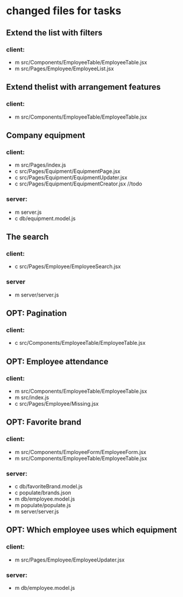 # changed files for tasks

## Extend the list with filters
  ### client:
  - m src/Components/EmployeeTable/EmployeeTable.jsx
  - m src/Pages/Employee/EmployeeList.jsx

## Extend thelist with arrangement features
  ### client:
  - m src/Components/EmployeeTable/EmployeeTable.jsx

## Company equipment
  ### client:
  - m src/Pages/index.js
  - c src/Pages/Equipment/EquipmentPage.jsx
  - c src/Pages/Equipment/EquipmentUpdater.jsx
  - c src/Pages/Equipment/EquipmentCreator.jsx //todo
  ### server:
  - m server.js
  - c db/equipment.model.js

## The search
  ### client:
  - c src/Pages/Employee/EmployeeSearch.jsx
  ### server
  - m server/server.js

## OPT: Pagination
  ### client:
  - c src/Components/EmployeeTable/EmployeeTable.jsx

## OPT: Employee attendance
  ### client:
  - m src/Components/EmployeeTable/EmployeeTable.jsx
  - m src/index.js
  - c src/Pages/Employee/Missing.jsx

## OPT: Favorite brand
  ### client:
  - m src/Components/EmployeeForm/EmployeeForm.jsx
  - m src/Components/EmployeeTable/EmployeeTable.jsx
  ### server:
  - c db/favoriteBrand.model.js
  - c populate/brands.json
  - m db/employee.model.js
  - m populate/populate.js
  - m server/server.js

## OPT: Which employee uses which equipment
  ### client:
  - m src/Pages/Employee/EmployeeUpdater.jsx
  ### server:
  - m db/employee.model.js
